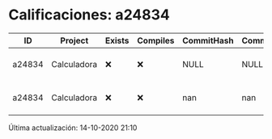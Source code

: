 # Calificaciones: a24834
|ID|Project|Exists|Compiles|CommitHash|CommitDate|CheckDate|Comments|
|-|-|-|-|-|-|-|-|
|a24834|Calculadora|❌|❌|NULL|NULL|14-10-2020 21:10:52|No se encontró el archivo en PracticasComputacionI/Calculadora/Calculadora.cpp|
|a24834|Calculadora|❌|❌|nan|nan|13-10-2020 22:50:46|No se encontró el archivo en PracticasComputacionI/Calculadora/Calculadora.cpp|

Última actualización: 14-10-2020 21:10